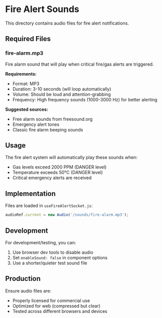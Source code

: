 # Fire Alert Sounds

This directory contains audio files for fire alert notifications.

## Required Files

### fire-alarm.mp3
Fire alarm sound that will play when critical fire/gas alerts are triggered.

**Requirements:**
- Format: MP3
- Duration: 3-10 seconds (will loop automatically)
- Volume: Should be loud and attention-grabbing
- Frequency: High frequency sounds (1000-3000 Hz) for better alerting

**Suggested sources:**
- Free alarm sounds from freesound.org
- Emergency alert tones
- Classic fire alarm beeping sounds

## Usage

The fire alert system will automatically play these sounds when:
- Gas levels exceed 2000 PPM (DANGER level)
- Temperature exceeds 50°C (DANGER level) 
- Critical emergency alerts are received

## Implementation

Files are loaded in `useFireAlertSocket.js`:
```javascript
audioRef.current = new Audio('/sounds/fire-alarm.mp3');
```

## Development

For development/testing, you can:
1. Use browser dev tools to disable audio
2. Set `enableSound: false` in component options
3. Use a shorter/quieter test sound file

## Production

Ensure audio files are:
- Properly licensed for commercial use
- Optimized for web (compressed but clear)
- Tested across different browsers and devices 
